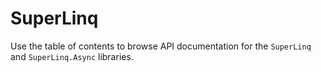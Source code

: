 # SuperLinq

Use the table of contents to browse API documentation for the `SuperLinq` and `SuperLinq.Async` libraries.
